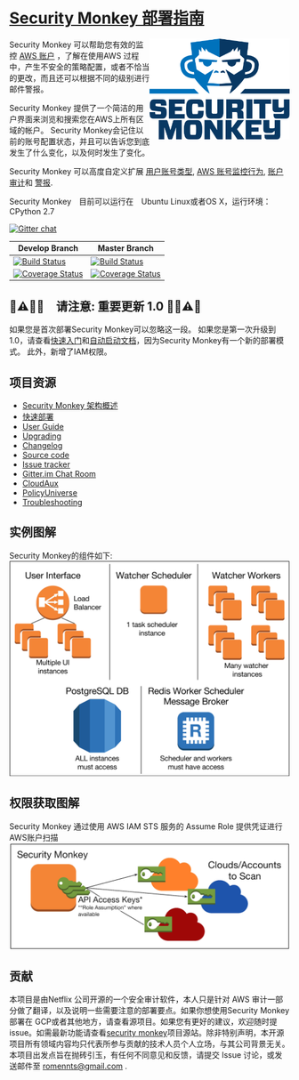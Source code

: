 [Security Monkey 部署指南](https://github.com/Netflix/security_monkey/)
===============

<img align="right" alt="Security Monkey Logo 2017" src="docs/images/Security_Monkey.png" width="50%">

Security Monkey 可以帮助您有效的监控 [AWS 账户](https://medium.com/@Netflix_Techblog/netflix-security-monkey-on-google-cloud-platform-gcp-f221604c0cc7) ，了解在使用AWS 过程中，产生不安全的策略配置，或者不恰当的更改，而且还可以根据不同的级别进行邮件警报。 

Security Monkey 提供了一个简洁的用户界面来浏览和搜索您在AWS上所有区域的帐户。 Security Monkey会记住以前的账号配置状态，并且可以告诉您到底发生了什么变化，以及何时发生了变化。

Security Monkey 可以高度自定义扩展 [用户账号类型](docs/plugins.md), [AWS 账号监控行为](docs/development.md#adding-a-watcher), [账户审计](docs/development.md#adding-an-auditor)和 [警报](docs/misc.md#custom-alerters).

Security Monkey　目前可以运行在　Ubuntu Linux或者OS X，运行环境：CPython 2.7

[![Gitter chat](https://badges.gitter.im/gitterHQ/gitter.png)](https://gitter.im/Netflix/security_monkey)

| Develop Branch  | Master Branch |
| ------------- | ------------- |
| [![Build Status](https://travis-ci.org/Netflix/security_monkey.svg?branch=develop)](https://travis-ci.org/Netflix/security_monkey)  | [![Build Status](https://travis-ci.org/Netflix/security_monkey.svg?branch=master)](https://travis-ci.org/Netflix/security_monkey)  |
| [![Coverage Status](https://coveralls.io/repos/github/Netflix/security_monkey/badge.svg?branch=develop)](https://coveralls.io/github/Netflix/security_monkey?branch=develop)  | [![Coverage Status](https://coveralls.io/repos/github/Netflix/security_monkey/badge.svg?branch=master)](https://coveralls.io/github/Netflix/security_monkey?branch=master) |

🚨⚠️🥁🎺　请注意: 重要更新 1.0 🎺🥁⚠️🚨
--------------
如果您是首次部署Security Monkey可以忽略这一段。
如果您是第一次升级到1.0，请查看[快速入门](docs/quickstart.md)和[自动启动文档](docs/autostarting.md)，因为Security Monkey有一个新的部署模式。 此外，新增了IAM权限。

项目资源
-----------------

- [Security Monkey 架构概述](docs/architecture.md)
- [快速部署](docs/quickstart.md)
- [User Guide](docs/userguide.md)
- [Upgrading](docs/update.md)
- [Changelog](docs/changelog.md)
- [Source code](https://github.com/netflix/security_monkey)
- [Issue tracker](https://github.com/netflix/security_monkey/issues)
- [Gitter.im Chat Room](https://gitter.im/Netflix/security_monkey)
- [CloudAux](https://github.com/Netflix-Skunkworks/cloudaux)
- [PolicyUniverse](https://github.com/Netflix-Skunkworks/policyuniverse)
- [Troubleshooting](docs/troubleshooting.md)

实例图解
---------------
Security Monkey的组件如下:
![diagram](docs/images/sm_instance_diagram.png)


权限获取图解
------------
Security Monkey 通过使用 AWS IAM STS 服务的 Assume Role 提供凭证进行AWS账户扫描
![diagram](docs/images/sm_iam_diagram.png)

贡献
----------

本项目是由Netflix 公司开源的一个安全审计软件，本人只是针对 AWS 审计一部分做了翻译，以及说明一些需要注意的部署要点。如果你想使用Security Monkey 部署在 GCP或者其他地方，请查看源项目。如果您有更好的建议，欢迎随时提issue。如需最新功能请查看[security monkey](https://github.com/Netflix/security_monkey/)项目源站。除非特别声明，本开源项目所有领域内容均只代表所参与贡献的技术人员个人立场，与其公司背景无关。本项目出发点旨在抛砖引玉，有任何不同意见和反馈，请提交 Issue 讨论，或发送邮件至 romennts@gmail.com .
